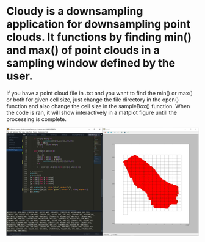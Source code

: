 # Cloudy is a downsampling application for downsampling point clouds. It functions by finding min() and max() of point clouds in a sampling window defined by the user.

If you have a point cloud file in .txt and you want to find the min() or max() or both for given cell size, 
just change the file directory in the open() function and also change the cell size in the sampleBox() function. 
When the code is ran, it will show interactively in a matplot figure untill the processing is complete.

![](image/cloudy.png)
